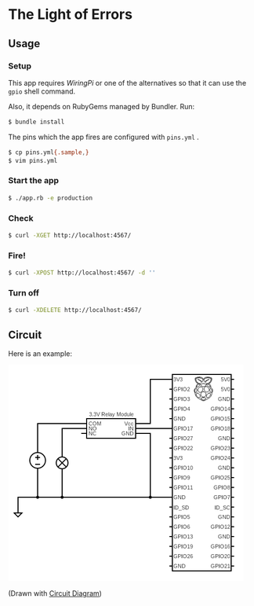 # The Light of Errors

## Usage

### Setup

This app requires *WiringPi* or one of the alternatives so that it can use the `gpio` shell command.

Also, it depends on RubyGems managed by Bundler. Run:

```bash
$ bundle install
```

The pins which the app fires are configured with `pins.yml` .

```bash
$ cp pins.yml{.sample,}
$ vim pins.yml
```

### Start the app

```bash
$ ./app.rb -e production
```

### Check

```bash
$ curl -XGET http://localhost:4567/
```

### Fire!

```bash
$ curl -XPOST http://localhost:4567/ -d ''
```

### Turn off

```bash
$ curl -XDELETE http://localhost:4567/
```

## Circuit

Here is an example:

![Circuit](src/circuit-example.png)

(Drawn with [Circuit Diagram](https://www.circuit-diagram.org))
